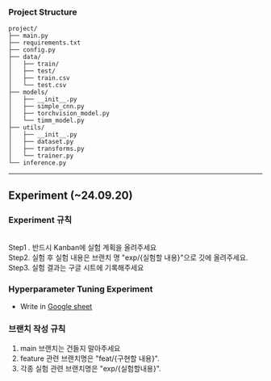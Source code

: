
### Project Structure
```
project/
├── main.py
├── requirements.txt
├── config.py
├── data/
│   ├── train/
│   ├── test/
│   ├── train.csv
│   └── test.csv
├── models/
│   ├── __init__.py
│   ├── simple_cnn.py
│   ├── torchvision_model.py
│   └── timm_model.py
├── utils/
│   ├── __init__.py
│   ├── dataset.py
│   ├── transforms.py
│   └── trainer.py
└── inference.py
```


----
## Experiment (~24.09.20)
### Experiment 규칙
<br>
Step1 .  반드시 Kanban에 실험 계획을 올려주세요
<br>
  Step2. 실험 후 실험 내용은 브랜치 명 "exp/{실험할 내용}"으로 깃에 올려주세요.<br>
 Step3.  실험 결과는 구글 시트에 기록해주세요

### Hyperparameter Tuning Experiment
- Write in [Google sheet](https://docs.google.com/spreadsheets/d/1tuTotQ_ALJQyJPzXt2NMeeyWfkm5csweRrYfWxnff8A/edit?usp=sharing)



### 브랜치 작성 규칙
1. main 브랜치는 건들지 말아주세요
2. feature 관련 브랜치명은 "feat/{구현할 내용}".
3. 각종 실험 관련 브랜치명은 "exp/{실험할내용}".
   

